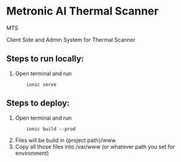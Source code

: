 # Metronic AI Thermal Scanner
MTS

Client Side and Admin System for Thermal Scanner

## Steps to run locally:
1.  Open terminal and run
    ```
        ionic serve
    ```

## Steps to deploy:
1.  Open terminal and run 
    ```
        ionic build --prod
    ```
2.  Files will be build in {project path}/www
3.  Copy all those files into /var/www (or whatever path you set for environment)
